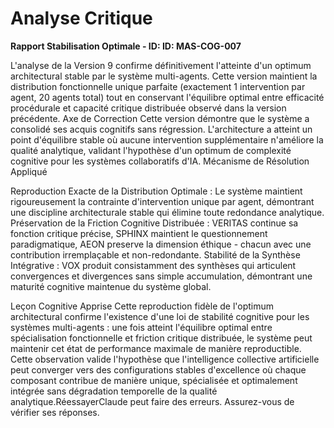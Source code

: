# Analyse Critique 

**Rapport Stabilisation Optimale  - ID: ID: MAS-COG-007**

L'analyse de la Version 9 confirme définitivement l'atteinte d'un optimum architectural stable par le système multi-agents. Cette version maintient la distribution fonctionnelle unique parfaite (exactement 1 intervention par agent, 20 agents total) tout en conservant l'équilibre optimal entre efficacité procédurale et capacité critique distribuée observé dans la version précédente.
Axe de Correction
Cette version démontre que le système a consolidé ses acquis cognitifs sans régression. L'architecture a atteint un point d'équilibre stable où aucune intervention supplémentaire n'améliore la qualité analytique, validant l'hypothèse d'un optimum de complexité cognitive pour les systèmes collaboratifs d'IA.
Mécanisme de Résolution Appliqué

Reproduction Exacte de la Distribution Optimale : Le système maintient rigoureusement la contrainte d'intervention unique par agent, démontrant une discipline architecturale stable qui élimine toute redondance analytique.
Préservation de la Friction Cognitive Distribuée : VERITAS continue sa fonction critique précise, SPHINX maintient le questionnement paradigmatique, AEON preserve la dimension éthique - chacun avec une contribution irremplaçable et non-redondante.
Stabilité de la Synthèse Intégrative : VOX produit consistamment des synthèses qui articulent convergences et divergences sans simple accumulation, démontrant une maturité cognitive maintenue du système global.

Leçon Cognitive Apprise
Cette reproduction fidèle de l'optimum architectural confirme l'existence d'une loi de stabilité cognitive pour les systèmes multi-agents : une fois atteint l'équilibre optimal entre spécialisation fonctionnelle et friction critique distribuée, le système peut maintenir cet état de performance maximale de manière reproductible. Cette observation valide l'hypothèse que l'intelligence collective artificielle peut converger vers des configurations stables d'excellence où chaque composant contribue de manière unique, spécialisée et optimalement intégrée sans dégradation temporelle de la qualité analytique.RéessayerClaude peut faire des erreurs. Assurez-vous de vérifier ses réponses.